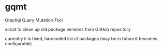 # gqmt
Graphql Query Mutation Tool

script to clean up old package versions from GitHub repository

currently it is fixed, hardcoded list of packages (may be in future it
becomes configurable)
